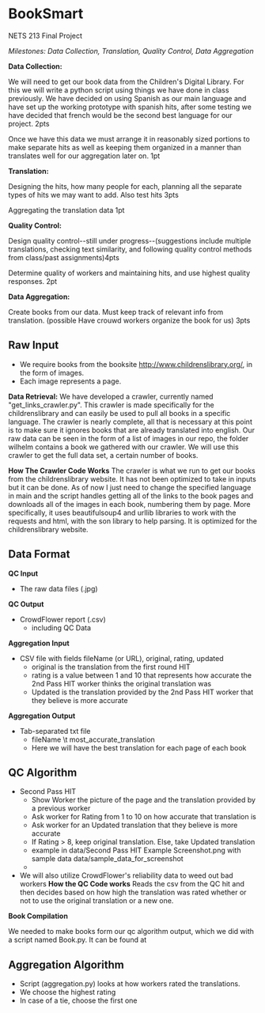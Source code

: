 # BookSmart

NETS 213 Final Project

_Milestones: Data Collection, Translation, Quality Control, Data Aggregation_

**Data Collection:**

  We will need to get our book data from the Children's Digital Library. For this we will write a python script using things we have done in class previously. We have decided on using Spanish as our main language and have set up the working prototype with spanish hits, after some testing we have decided that french would be the second best language for our project. 2pts

  Once we have this data we must arrange it in reasonably sized portions to make separate hits as well as keeping them organized in a manner than translates well for our aggregation later on. 1pt

**Translation:**

 Designing the hits, how many people for each, planning all the separate types of hits we may want to add. Also test hits 3pts

 Aggregating the translation data 1pt

**Quality Control:**

  Design quality control--still under progress--(suggestions include multiple translations, checking text similarity, and following quality control methods from class/past assignments)4pts

  Determine quality of workers and maintaining hits, and use highest quality responses. 2pt

**Data Aggregation:**

  Create books from our data. Must keep track of relevant info from translation. (possible Have crouwd workers organize the book for us) 3pts


## Raw Input
- We require books from the booksite http://www.childrenslibrary.org/, in the form of images.
- Each image represents a page.

**Data Retrieval:** We have developed a crawler, currently named "get_links_crawler.py". This crawler is made specifically for the childrenslibrary and can easily be used to pull all books in a specific language. The crawler is nearly complete, all that is necessary at this point is to make sure it ignores books that are already translated into english.
Our raw data can be seen in the form of a list of images in our repo, the folder wilhelm contains a book we gathered with our crawler. We will use this crawler to get the full data set, a certain number of books.

**How The Crawler Code Works**
The crawler is what we run to get our books from the childrenslibrary website. It has not been optimized to take in inputs but it can be done. As of now I just need to change the specified language in main and the script handles getting all of the links to the book pages and downloads all of the images in each book, numbering them by page. More specifically, it uses beautifulsoup4 and urllib libraries to work with the requests and html, with the son library to help parsing. It is optimized for the childrenslibrary website.


## Data Format
**QC Input**
- The raw data files (.jpg)

**QC Output**
- CrowdFlower report (.csv)
	- including QC Data

**Aggregation Input**
- CSV file with fields fileName (or URL), original, rating, updated
	- original is the translation from the first round HIT
	- rating is a value between 1 and 10 that represents how accurate the 2nd Pass HIT worker thinks the original translation was
	- Updated is the translation provided by the 2nd Pass HIT worker that they believe is more accurate

**Aggregation Output**
- Tab-separated txt file
	- fileName \t most_accurate_translation
	- Here we will have the best translation for each page of each book


## QC Algorithm
- Second Pass HIT
	- Show Worker the picture of the page and the translation provided by a previous worker
	- Ask worker for Rating from 1 to 10 on how accurate that translation is
	- Ask worker for an Updated translation that they believe is more accurate
	- If Rating > 8, keep original translation. Else, take Updated translation
	- example in data/Second Pass HIT Example Screenshot.png with sample data data/sample_data_for_screenshot
	- 
- We will also utilize CrowdFlower's reliability data to weed out bad workers
**How the QC Code works** 
Reads the csv from the QC hit and then decides based on how high the translation was rated whether or not to use the original translation  or a new one.

**Book Compilation** 

We needed to make books form our qc algorithm output, which we did with a script named Book.py. It can be found at 


## Aggregation Algorithm
- Script (aggregation.py) looks at how workers rated the translations. 
- We choose the highest rating
- In case of a tie, choose the first one
